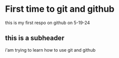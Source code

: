 # First time to git and github

this is my first respo on github on 5-19-24

## this is a subheader

i'am trying to learn how to use git and github